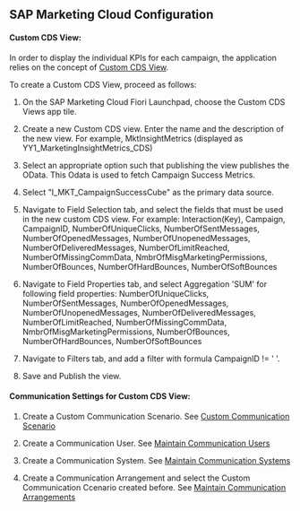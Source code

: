 ##  SAP Marketing Cloud Configuration

#### Custom CDS View:

In order to display the individual KPIs for each campaign, the application relies on the concept of [Custom CDS View](https://help.sap.com/viewer/b4367b1cec3243c4989f0ff3d727c4ab/7.51.0/en-US/1d77c396e7fc43bc94c46947305f5f71.html).

To create a Custom CDS View, proceed as follows:
1. On the SAP Marketing Cloud Fiori Launchpad, choose the Custom CDS Views app tile.

2. Create a new Custom CDS view. Enter the name and the description of the new view. For example, MktInsightMetrics (displayed as YY1_MarketingInsightMetrics_CDS)

3. Select an appropriate option such that publishing the view publishes the OData. This Odata is used to fetch Campaign Success Metrics.

4. Select "I_MKT_CampaignSuccessCube" as the primary data source.

5. Navigate to Field Selection tab, and select the fields that must be used in the new custom CDS view. For example:
Interaction(Key), Campaign, CampaignID, NumberOfUniqueClicks, NumberOfSentMessages, NumberOfOpenedMessages, NumberOfUnopenedMessages, NumberOfDeliveredMessages, NumberOfLimitReached, NumberOfMissingCommData, NmbrOfMisgMarketingPermissions, NumberOfBounces, NumberOfHardBounces, NumberOfSoftBounces

6. Navigate to Field Properties tab, and select Aggregation 'SUM' for following field properties:
NumberOfUniqueClicks, NumberOfSentMessages, NumberOfOpenedMessages, NumberOfUnopenedMessages, NumberOfDeliveredMessages, NumberOfLimitReached, NumberOfMissingCommData, NmbrOfMisgMarketingPermissions, NumberOfBounces, NumberOfHardBounces, NumberOfSoftBounces

7. Navigate to Filters tab, and add a filter with formula CampaignID != ' '.

8. Save and Publish the view.

#### Communication Settings for Custom CDS View:

1. Create a Custom Communication Scenario. See [Custom Communication Scenario](https://help.sap.com/viewer/841f379acd104dbf8685b3ad26e66af3/SHIP/en-US/f7cec0c6aa51485cbb3cec9bff107707.html)

2. Create a Communication User. See [Maintain Communication Users](https://help.sap.com/viewer/0f9408e4921e4ba3bb4a7a1f75f837a7/latest/en-US/4b2fbdce7d4445c288500152f3d2192e.html)

3. Create a Communication System. See [Maintain Communication Systems](https://help.sap.com/viewer/841f379acd104dbf8685b3ad26e66af3/SHIP/en-US/40de29e876414ed6ace28acffac38a92.html)

4. Create a Communication Arrangement and select the Custom Communication Ccenario created before. See [Maintain Communication Arrangements](https://help.sap.com/viewer/841f379acd104dbf8685b3ad26e66af3/SHIP/en-US/b08210aa5eb84cc783f77d8792a54abe.html)
